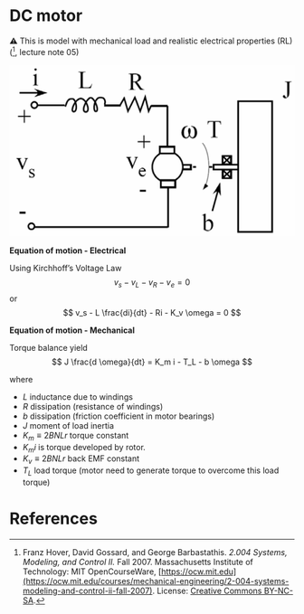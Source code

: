# DC motor 
:warning: This is model with mechanical load and realistic electrical properties (RL) ([^ref1], lecture note 05)

![dc motor model](../images/dc-p9-64.png)

**Equation of motion - Electrical**

Using Kirchhoff’s Voltage Law
$$
v_s - v_L - v_R - v_e = 0
$$
or
$$
v_s - L \frac{di}{dt} - Ri - K_v \omega = 0
$$

**Equation of motion - Mechanical**

Torque balance yield
$$
J \frac{d \omega}{dt} = K_m i - T_L - b \omega
$$

where
- $L$ inductance due to windings
- $R$ dissipation (resistance of windings)
- $b$ dissipation (friction coefficient in motor bearings)
- $J$ moment of load inertia
- $K_m \equiv 2BNLr$ torque constant
- $K_m i$ is torque developed by rotor.
- $K_v \equiv 2BNLr$ back EMF constant
- $T_L$ load torque (motor need to generate torque to overcome this load torque)


# References
[^ref1]: Franz Hover, David Gossard, and George Barbastathis. *2.004 Systems, Modeling, and Control II.* Fall 2007. Massachusetts Institute of Technology: MIT OpenCourseWare, [https://ocw.mit.edu](https://ocw.mit.edu/courses/mechanical-engineering/2-004-systems-modeling-and-control-ii-fall-2007). License: [Creative Commons BY-NC-SA](https://creativecommons.org/licenses/by-nc-sa/4.0/).
